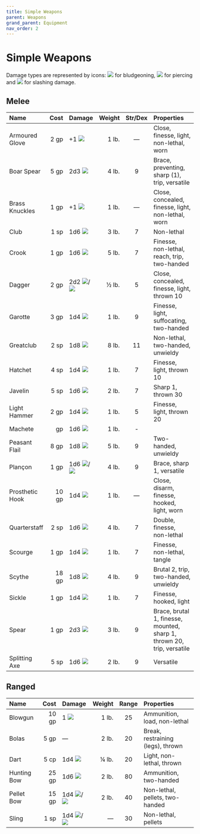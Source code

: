 ```yaml
---
title: Simple Weapons
parent: Weapons
grand_parent: Equipment
nav_order: 2
---
```


# Simple Weapons
Damage types are represented by icons: <img src="https://img.icons8.com/ios-glyphs/12/FFFFFF/thor-hammer.png"> for bludgeoning, <img src="https://img.icons8.com/ios-filled/12/FFFFFF/archer.png"> for piercing and <img src="https://img.icons8.com/ios-filled/12/FFFFFF/sword.png"> for slashing damage.

## Melee

| Name | Cost | Damage | Weight | Str/Dex | Properties | 
|:-----|-----:|:-------|-------:|:-------:|:-----------|
| Armoured Glove | 2 gp | +1 <img src="https://img.icons8.com/ios-glyphs/12/FFFFFF/thor-hammer.png"> | 1 lb. | — | Close, finesse, light, non-lethal, worn |
| Boar Spear | 5 gp | 2d3 <img src="https://img.icons8.com/ios-filled/12/FFFFFF/archer.png"> | 4 lb. | 9 | Brace, preventing, sharp (1), trip, versatile |
| Brass Knuckles | 1 gp | +1 <img src="https://img.icons8.com/ios-glyphs/12/FFFFFF/thor-hammer.png"> | 1 lb. | — | Close, concealed, finesse, light, non-lethal, worn |
| Club | 1 sp | 1d6 <img src="https://img.icons8.com/ios-glyphs/12/FFFFFF/thor-hammer.png"> | 3 lb. | 7 | Non-lethal |
| Crook | 1 gp | 1d6 <img src="https://img.icons8.com/ios-glyphs/12/FFFFFF/thor-hammer.png"> | 5 lb. | 7 | Finesse, non-lethal, reach, trip, two-handed |
| Dagger | 2 gp | 2d2 <img src="https://img.icons8.com/ios-filled/12/FFFFFF/archer.png">/<img src="https://img.icons8.com/ios-filled/12/FFFFFF/sword.png"> | ½ lb. | 5 | Close, concealed, finesse, light, thrown 10 |
| Garotte | 3 gp | 1d4 <img src="https://img.icons8.com/ios-filled/12/FFFFFF/sword.png"> | 1 lb. | 9 | Finesse, light, suffocating, two-handed |
| Greatclub | 2 sp | 1d8 <img src="https://img.icons8.com/ios-glyphs/12/FFFFFF/thor-hammer.png"> | 8 lb. | 11 | Non-lethal, two-handed, unwieldy |
| Hatchet | 4 sp | 1d4 <img src="https://img.icons8.com/ios-filled/12/FFFFFF/sword.png"> | 1 lb. | 7 | Finesse, light, thrown 10 |
| Javelin | 5 sp | 1d6 <img src="https://img.icons8.com/ios-filled/12/FFFFFF/archer.png"> | 2 lb. | 7 | Sharp 1, thrown 30 |
| Light Hammer | 2 gp | 1d4 <img src="https://img.icons8.com/ios-glyphs/12/FFFFFF/thor-hammer.png"> | 1 lb. | 5 | Finesse, light, thrown 20 |
| Machete | gp | 1d6 <img src="https://img.icons8.com/ios-filled/12/FFFFFF/sword.png"> | 1 lb. | - |
| Peasant Flail | 8 gp | 1d8 <img src="https://img.icons8.com/ios-glyphs/12/FFFFFF/thor-hammer.png"> | 5 lb. | 9 | Two-handed, unwieldy |
| Plançon | 1 gp | 1d6 <img src="https://img.icons8.com/ios-glyphs/12/FFFFFF/thor-hammer.png">/<img src="https://img.icons8.com/ios-filled/12/FFFFFF/archer.png"> | 4 lb. | 9 | Brace, sharp 1, versatile |
| Prosthetic Hook | 10 gp | 1d4 <img src="https://img.icons8.com/ios-filled/12/FFFFFF/archer.png"> | 1 lb. | — | Close, disarm, finesse, hooked, light, worn |
| Quarterstaff | 2 sp | 1d6 <img src="https://img.icons8.com/ios-glyphs/12/FFFFFF/thor-hammer.png"> | 4 lb. | 7 | Double, finesse, non-lethal |
| Scourge | 1 gp | 1d4 <img src="https://img.icons8.com/ios-filled/12/FFFFFF/sword.png"> | 1 lb. | 7 | Finesse, non-lethal, tangle |
| Scythe | 18 gp | 1d8 <img src="https://img.icons8.com/ios-filled/12/FFFFFF/sword.png"> | 4 lb. | 9 | Brutal 2, trip, two-handed, unwieldy |
| Sickle | 1 gp | 1d4 <img src="https://img.icons8.com/ios-filled/12/FFFFFF/sword.png"> | 1 lb. | 7 | Finesse, hooked, light |
| Spear | 1 gp | 2d3 <img src="https://img.icons8.com/ios-filled/12/FFFFFF/archer.png"> | 3 lb. | 9 | Brace, brutal 1, finesse, mounted, sharp 1, thrown 20, trip, versatile |
| Splitting Axe | 5 sp | 1d6 <img src="https://img.icons8.com/ios-filled/12/FFFFFF/sword.png"> | 2 lb. | 9 | Versatile |

## Ranged

| Name | Cost | Damage | Weight | Range | Properties |
|:-----|-----:|:-------|-------:|:-----:|:-----------|
| Blowgun | 10 gp | 1 <img src="https://img.icons8.com/ios-filled/12/FFFFFF/archer.png"> | 1 lb. | 25 | Ammunition, load, non-lethal |
| Bolas | 5 gp | — | 2 lb. | 20 | Break, restraining (legs), thrown |
| Dart | 5 cp | 1d4 <img src="https://img.icons8.com/ios-filled/12/FFFFFF/archer.png"> | ¼ lb. | 20 | Light, non-lethal, thrown |
| Hunting Bow | 25 gp | 1d6 <img src="https://img.icons8.com/ios-filled/12/FFFFFF/archer.png"> | 2 lb.| 80 | Ammunition, two-handed |
| Pellet Bow | 15 gp | 1d4 <img src="https://img.icons8.com/ios-glyphs/12/FFFFFF/thor-hammer.png">/<img src="https://img.icons8.com/ios-filled/12/FFFFFF/archer.png"> | 2 lb. | 40 | Non-lethal, pellets, two-handed |
| Sling | 1 sp | 1d4 <img src="https://img.icons8.com/ios-glyphs/12/FFFFFF/thor-hammer.png">/<img src="https://img.icons8.com/ios-filled/12/FFFFFF/archer.png"> | — | 30 | Non-lethal, pellets |
